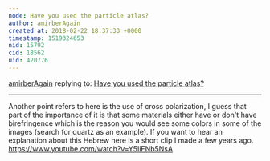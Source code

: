 ```yaml
---
node: Have you used the particle atlas? 
author: amirberAgain
created_at: 2018-02-22 18:37:33 +0000
timestamp: 1519324653
nid: 15792
cid: 18562
uid: 420776
---
```




[amirberAgain](../profile/amirberAgain) replying to: [Have you used the particle atlas? ](../notes/Ag8n/02-21-2018/have-you-used-the-particle-atlas)

----
Another point refers to here is the use of cross polarization, I guess that part of the importance of it is that some materials either have or don't have birefringence which is the reason you would see some colors in some of the images (search for quartz as an example). If you want to hear an explanation about this Hebrew here is a short clip I made a few years ago. 
https://www.youtube.com/watch?v=Y5IiFNb5NsA